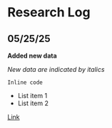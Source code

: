 # Research Log

## 05/25/25
**Added new data**

*New data are indicated by italics*

`Inline code`

- List item 1
- List item 2

[Link](https://example.com)

